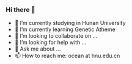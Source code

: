 ### Hi there 👋

- 🔭 I’m currently studying in Hunan University
- 🌱 I’m currently learning Genetic Atheme
- 👯 I’m looking to collaborate on ...
- 🤔 I’m looking for help with ...
- 💬 Ask me about ...
- 📫 How to reach me: ocean at hnu.edu.cn

